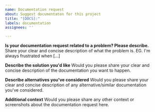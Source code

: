 ```yaml
---
name: Documentation request
about: Suggest documentaton for this project
title: "[DOCS]:"
labels: documentation
assignees: ''

---
```


**Is your documentation request related to a problem? Please describe.**
Share your clear and concise description of what the problem is. EG. I'm always frustrated when [...]



**Describe the solution you'd like**
Would you please share your clear and concise description of the documentation you want to happen.



**Describe alternatives you've considered**
Would you please share your clear and concise description of any alternative/similar documentation you've considered.



**Additional context**
Would you please share any other context or screenshots about the documentation request here.
